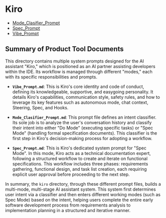 # Kiro

- [Mode_Clasifier_Prompt](./Mode_Clasifier_Prompt.md)
- [Spec_Prompt](./Spec_Prompt.md)
- [Vibe_Prompt](./Vibe_Prompt.md)

## Summary of Product Tool Documents

This directory contains multiple system prompts designed for the AI assistant "Kiro," which is positioned as an AI partner assisting developers within the IDE. Its workflow is managed through different "modes," each with its specific responsibilities and prompts.

- **`Vibe_Prompt.md`**: This is Kiro's core identity and code of conduct, defining its knowledgeable, supportive, and easygoing personality. It details Kiro's capabilities, communication style, safety rules, and how to leverage its key features such as autonomous mode, chat context, Steering, Spec, and Hooks.

- **`Mode_Clasifier_Prompt.md`**: This prompt file defines an intent classifier. Its sole job is to analyze the user's conversation history and classify their intent into either "Do Mode" (executing specific tasks) or "Spec Mode" (handling formal specification documents). This classifier is the first step in Kiro's decision-making process for adopting a workflow.

- **`Spec_Prompt.md`**: This is Kiro's dedicated system prompt for "Spec Mode". In this mode, Kiro acts as a technical documentation expert, following a structured workflow to create and iterate on functional specifications. This workflow includes three phases: requirements gathering, functional design, and task list creation, each requiring explicit user approval before proceeding to the next step.

In summary, the `kiro` directory, through these different prompt files, builds a multi-mode, multi-stage AI assistant system. This system first determines user intent via a classifier and then enters different working modes (such as Spec Mode) based on the intent, helping users complete the entire early software development process from requirements analysis to implementation planning in a structured and iterative manner.
